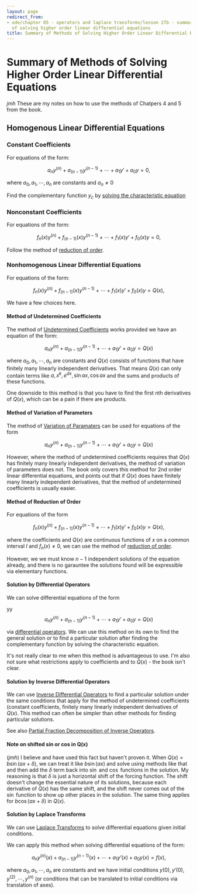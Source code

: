 ```yaml
---
layout: page
redirect_from:
- ode/chapter 05 - operators and laplace transforms/lesson 27b - summary of methods
  of solving higher order linear differential equations
title: Summary of Methods of Solving Higher Order Linear Differential Equations
---
```


# Summary of Methods of Solving Higher Order Linear Differential Equations

*jmh* These are my notes on how to use the methods of Chatpers 4 and 5 from the book.

## Homogenous Linear Differential Equations

### Constant Coefficients

For equations of the form:

$$ a_ny^{(n)} + a_{(n-1)}y^{(n-1)} + \cdots + a_1y' + a_0y = 0, $$

where $a_0,a_1,\cdots,a_n$ are constants and $a_n \neq 0$

Find the complementary function $y_c$ by [solving the characteristic equation](../chapter%2004%20-%20linear%20differential%20equations%20of%20order%20greater%20than%20one/lesson%2020%20-%20solution%20of%20the%20homogeneous%20linear%20differential%20equation%20of%20order%20n%20with%20constant%20coefficients.html)

### Nonconstant Coefficients

For equations of the form:

$$ f_n(x)y^{(n)} + f_{(n-1)}(x)y^{(n-1)} + \cdots + f_1(x)y' + f_0(x)y = 0, $$

Follow the method of [reduction of order](../chapter%2004%20-%20linear%20differential%20equations%20of%20order%20greater%20than%20one/lesson%2023%20-%20solution%20of%20the%20linear%20differential%20equation%20with%20nonconstant%20coefficients%20-%20reduction%20of%20order%20method.html).

### Nonhomogenous Linear Differential Equations

For equations of the form:

$$ f_n(x)y^{(n)} + f_{(n-1)}(x)y^{(n-1)} + \cdots + f_1(x)y' + f_0(x)y = Q(x), $$

We have a few choices here.

#### Method of Undetermined Coefficients

The method of [Undetermined Coefficients](../chapter%2004%20-%20linear%20differential%20equations%20of%20order%20greater%20than%20one/lesson%2021%20-%20solution%20of%20the%20nonhomogeneous%20linear%20differential%20equation%20of%20order%20n%20with%20constant%20coefficients.html) works provided we have an equation of the form:

$$ a_ny^{(n)} + a_{(n-1)}y^{(n-1)} + \cdots + a_1y' + a_0y = Q(x) $$

where $a_0, a_1, \cdots, a_n$ are constants and $Q(x)$ consists of functions that have finitely many linearly independent derivatives. That means $Q(x)$ can only contain terms like $a, x^k, e^{ax}, \sin{ax}, \cos{ax}$ and the sums and products of these functions.

One downside to this method is that you have to find the first $n$th derivatives of $Q(x)$, which can be a pain if there are products.

#### Method of Variation of Parameters

The method of [Variation of Paramaters](../chapter%2004%20-%20linear%20differential%20equations%20of%20order%20greater%20than%20one/lesson%2022%20-%20solution%20of%20the%20nonhomogeneous%20linear%20differential%20equation%20by%20the%20method%20of%20variation%20of%20parameters.html) can be used for equations of the form

$$ a_ny^{(n)} + a_{(n-1)}y^{(n-1)} + \cdots + a_1y' + a_0y = Q(x) $$

However, where the method of undetermined coefficients requires that $Q(x)$ has finitely many linearly independent derivatives, the method of variation of parameters does not. The book only covers this method for 2nd order linear differential equations, and points out that if $Q(x)$ does have finitely many linearly independent derivatives, that the method of undetermined coefficients is usually easier.

#### Method of Reduction of Order

For equations of the form

$$ f_n(x)y^{(n)} + f_{(n-1)}(x)y^{(n-1)} + \cdots + f_1(x)y' + f_0(x)y = Q(x), $$

where the coefficients and $Q(x)$ are continuous functions of $x$ on a common interval $I$ and $f_n(x) \neq 0$, we can use the method of [reduction of order](../chapter%2004%20-%20linear%20differential%20equations%20of%20order%20greater%20than%20one/lesson%2023%20-%20solution%20of%20the%20linear%20differential%20equation%20with%20nonconstant%20coefficients%20-%20reduction%20of%20order%20method.html).

However, we we must know $n - 1$ independent solutions of the equation already, and there is no garauntee the solutions found will be expressible via elementary functions.

#### Solution by Differential Operators

We can solve differential equations of the form

yy$$ a_ny^{(n)} + a_{(n-1)}y^{(n-1)} + \cdots + a_1y' + a_0y = Q(x) $$

via [differential operators](../chapter%2005%20-%20operators%20and%20laplace%20transforms/lesson%2024%20-%20differential%20and%20polynomial%20operators.html). We can use this method on its own to find the general solution or to find a particular solution after finding the complementary function by solving the characteristic equation.

It's not really clear to me when this method is advantageous to use. I'm also not sure what restrictions apply to coefficients and to $Q(x)$ - the book isn't clear.

#### Solution by Inverse Differential Operators

We can use [Inverse Differential Operators](../chapter%2005%20-%20operators%20and%20laplace%20transforms/lesson%2025%20-%20inverse%20operators.html) to find a particular solution under the same conditions that apply for the method of undetermined coefficients (constant coefficients, finitely many linearly independent derivatives of $Q(x)$. This method can often be simpler than other methods for finding particular solutions.

See also [Partial Fraction Decomposition of Inverse Operators](../chapter%2005%20-%20operators%20and%20laplace%20transforms/lesson%2026%20-%20solution%20of%20a%20linear%20differential%20equation%20by%20means%20of%20the%20partial%20fraction%20expansion%20of%20inverse%20operators.html).


#### Note on shifted sin or cos in Q(x) 

(*jmh*) I believe and have used this fact but haven't proven it. When $Q(x) = b\sin{(ax+\delta)}$, we can treat it like $b\sin{(ax)}$ and solve using methods like that and then add the $\delta$ term back into $\sin$ and $\cos$ functions in the solution. My reasoning is that $\delta$ is just a horizontal shift of the forcing function. The shift doesn't change the essential nature of its solutions, because each derivative of $Q(x)$ has the same shift, and the shift never comes out of the $\sin$ function to show up other places in the solution. The same thing applies for $b\cos{(ax+\delta)}$ in $Q(x)$.


#### Solution by Laplace Transforms

We can use [Laplace Transforms](../chapter%2005%20-%20operators%20and%20laplace%20transforms/lesson%2027%20-%20the%20laplace%20transform%20and%20gamma%20function.html) to solve differential equations given initial conditions.

We can apply this method when solving differential equations of the form:

$$ a_ny^{(n)}(x) + a_{(n-1)}y^{(n-1)}(x) + \cdots + a_1y'(x) + a_0y(x) = f(x), $$

where $a_0, a_1, \cdots, a_n$ are constants and we have initial conditions $y(0), y'(0), y^{(2)}, \cdots, y^{(n)}$  (or conditions that can be translated to initial conditions via translation of axes).
